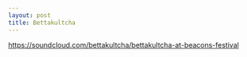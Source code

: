 ```yaml
---
layout: post
title: Bettakultcha
---
```


https://soundcloud.com/bettakultcha/bettakultcha-at-beacons-festival